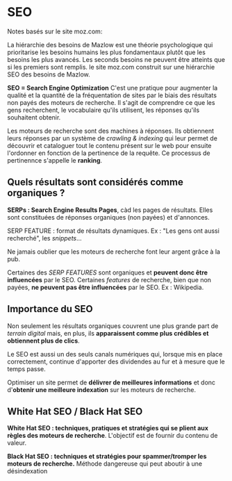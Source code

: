 SEO
====
Notes basés sur le site moz.com:

La hiérarchie des besoins de Mazlow est une théorie psychologique qui prioritarise les besoins humains les plus fondamentaux plutôt que les besoins les plus avancés. Les seconds besoins ne peuvent être atteints que si les premiers sont remplis. le site moz.com construit sur une hiérarchie SEO des besoins de Mazlow. 

**SEO = Search Engine Optimization** C'est une pratique pour augmenter la qualité et la quantité de la fréquentation de sites par le biais des résultats non payés des moteurs de recherche. Il s'agit de comprendre ce que les gens recherchent, le vocabulaire qu'ils utilisent, les réponses qu'ils souhaitent obtenir.

Les moteurs de recherche sont des machines à réponses. Ils obtiennent leurs réponses par un système de *crawling & indexing* qui leur permet de découvrir et cataloguer tout le contenu présent sur le web pour ensuite l'ordonner en fonction de la pertinence de la requête. Ce processus de pertinennce s'appelle le **ranking**.

Quels résultats sont considérés comme organiques ?
-------------------------------------------------

**SERPs : Search Engine Results Pages**, càd les pages de résultats. Elles sont constituées de réponses organiques (non payées) et d'annonces. 

SERP FEATURE : format de résultats dynamiques. Ex : "Les gens ont aussi recherché", les *snippets*...

Ne jamais oublier que les moteurs de recherche font leur argent grâce à la pub.

Certaines des *SERP FEATURES* sont organiques et **peuvent donc être influencées** par le SEO. Certaines *features* de recherche, bien que non payées, **ne peuvent pas être influencées** par le SEO. Ex : Wikipedia. 

Importance du SEO
----------------

Non seulement les résultats organiques couvrent une plus grande part de *terrain digital* mais, en plus, ils **apparaissent comme plus crédibles et obtiennent plus de clics**. 

Le SEO est aussi un des seuls canals numériques qui, lorsque mis en place correctement, continue d'apporter des dividendes au fur et à mesure que le temps passe. 

Optimiser un site permet de **délivrer de meilleures informations** et donc d'**obtenir une meilleure indexation** sur les moteurs de recherche.

White Hat SEO / Black Hat SEO
----------------------------

**White Hat SEO : techniques, pratiques et stratégies qui se plient aux règles des moteurs de recherche**. L'objectif est de fournir du contenu de valeur. 

**Black Hat SEO : techniques et stratégies pour spammer/tromper les moteurs de recherche.** Méthode dangereuse qui peut aboutir à une désindexation


